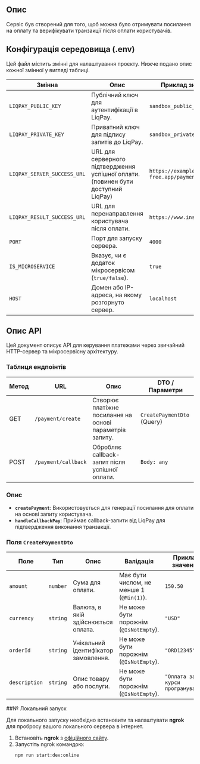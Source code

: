 ## Опис

Сервіс був створений для того, щоб можна було отримувати посилання на оплату та верифікувати транзакції після оплати
користувачів.

## Конфігурація середовища (.env)

Цей файл містить змінні для налаштування проєкту. Нижче подано опис кожної змінної у вигляді таблиці.

| Змінна                      | Опис                                                                              | Приклад значення                                  |
|-----------------------------|-----------------------------------------------------------------------------------|---------------------------------------------------|
| `LIQPAY_PUBLIC_KEY`         | Публічний ключ для аутентифікації в LiqPay.                                       | `sandbox_public_key`                              |
| `LIQPAY_PRIVATE_KEY`        | Приватний ключ для підпису запитів до LiqPay.                                     | `sandbox_private_key`                             |
| `LIQPAY_SERVER_SUCCESS_URL` | URL для серверного підтвердження успішної оплати. (повинен бути доступний LiqPay) | `https://example.ngrok-free.app/payment/callback` |
| `LIQPAY_RESULT_SUCCESS_URL` | URL для перенаправлення користувача після оплати.                                 | `https://www.instagram.com/`                      |
| `PORT`                      | Порт для запуску сервера.                                                         | `4000`                                            |
| `IS_MICROSERVICE`           | Вказує, чи є додаток мікросервісом (`true/false`).                                | `true`                                            |
| `HOST`                      | Домен або IP-адреса, на якому розгорнуто сервер.                                  | `localhost`                                       |

## Опис API

Цей документ описує API для керування платежами через звичайний HTTP-сервер та мікросервісну архітектуру.

### Таблиця ендпоінтів

| Метод | URL                 | Опис                                                    | DTO / Параметри            |
|-------|---------------------|---------------------------------------------------------|----------------------------|
| GET   | `/payment/create`   | Створює платіжне посилання на основі параметрів запиту. | `CreatePaymentDto` (Query) |
| POST  | `/payment/callback` | Обробляє callback-запит після успішної оплати.          | `Body: any`                |

### Опис

- **`createPayment`**: Використовується для генерації посилання для оплати на основі запиту користувача.
- **`handleCallbackPay`**: Приймає callback-запити від LiqPay для підтвердження виконання транзакції.

### Поля `CreatePaymentDto`

| Поле          | Тип      | Опис                                 | Валідація                                | Приклад значення                  |
|---------------|----------|--------------------------------------|------------------------------------------|-----------------------------------|
| `amount`      | `number` | Сума для оплати.                     | Має бути числом, не менше 1 (`@Min(1)`). | `150.50`                          |
| `currency`    | `string` | Валюта, в якій здійснюється оплата.  | Не може бути порожнім (`@IsNotEmpty`).   | `"USD"`                           |
| `orderId`     | `string` | Унікальний ідентифікатор замовлення. | Не може бути порожнім (`@IsNotEmpty`).   | `"ORD12345"`                      |
| `description` | `string` | Опис товару або послуги.             | Не може бути порожнім (`@IsNotEmpty`).   | `"Оплата за курси програмування"` |

##№ Локальний запуск

Для локального запуску необхідно встановити та налаштувати **ngrok** для пробросу вашого локального сервера в інтернет.

1. Встановіть **ngrok** з [офіційного сайту](https://ngrok.com/).
2. Запустіть ngrok командою:
   ```bash
   npm run start:dev:online
